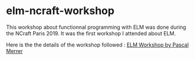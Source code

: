 # elm-ncraft-workshop

This workshop about functionnal programming with ELM was done during the NCraft Paris 2019. It was the first workshop I attended about ELM.

Here is the the details of the workshop followed : [ELM Workshop by Pascal Merrer](https://pascallemerrer.github.io/elm-workshop/long-version)
